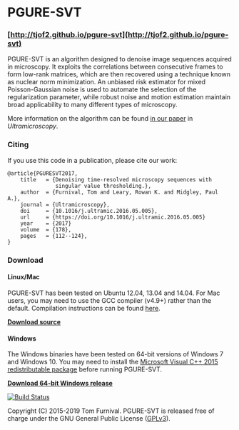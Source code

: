 # PGURE-SVT

### [http://tjof2.github.io/pgure-svt](http://tjof2.github.io/pgure-svt)

PGURE-SVT is an algorithm designed to denoise image sequences acquired in microscopy. It exploits the correlations between
consecutive frames to form low-rank matrices, which are then recovered using a technique known as nuclear norm minimization.
An unbiased risk estimator for mixed Poisson-Gaussian noise is used to automate the selection of the regularization parameter,
while robust noise and motion estimation maintain broad applicability to many different types of microscopy.

More information on the algorithm can be found [in our paper](http://dx.doi.org/10.1016/j.ultramic.2016.05.005) in *Ultramicroscopy*.

### Citing

If you use this code in a publication, please cite our work:

```
@article{PGURESVT2017,
    title   = {Denoising time-resolved microscopy sequences with
               singular value thresholding.},
    author  = {Furnival, Tom and Leary, Rowan K. and Midgley, Paul A.},
    journal = {Ultramicroscopy},
    doi     = {10.1016/j.ultramic.2016.05.005},
    url     = {https://doi.org/10.1016/j.ultramic.2016.05.005}
    year    = {2017}
    volume  = {178},
    pages   = {112--124},
}
```

### Download

#### Linux/Mac

PGURE-SVT has been tested on Ubuntu 12.04, 13.04 and 14.04.
For Mac users, you may need to use the GCC compiler (v4.9+) rather than the default.
Compilation instructions can be found [here](http://tjof2.github.io/pgure-svt/install.html).

**[Download source](https://github.com/tjof2/pgure-svt/archive/v0.3.2.tar.gz)**

#### Windows

The Windows binaries have been tested on 64-bit versions of Windows 7 and Windows 10. You may need
to install the [Microsoft Visual C++ 2015 redistributable package](https://www.microsoft.com/en-gb/download/details.aspx?id=48145)
before running PGURE-SVT.

**[Download 64-bit Windows release](https://github.com/tjof2/pgure-svt/releases/download/v0.3.3/PGURE-SVT_Win64.zip)**

[![Build Status](https://travis-ci.org/tjof2/pgure-svt.svg?branch=master)](https://travis-ci.org/tjof2/pgure-svt)

Copyright (C) 2015-2019 Tom Furnival.
PGURE-SVT is released free of charge under the GNU General Public License ([GPLv3](http://tjof2.github.io/pgure-svt/www.gnu.org/licenses/gpl-3.0.en.html)).
